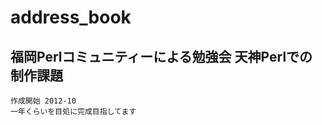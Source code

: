 address_book
============

## 福岡Perlコミュニティーによる勉強会 天神Perlでの制作課題

    作成開始 2012-10 
    一年くらいを目処に完成目指してます
